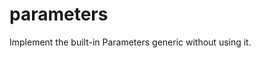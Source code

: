 <!--info-header-start-->
<h1>
  parameters
</h1>
<!--info-header-end-->

Implement the built-in Parameters generic without using it.


